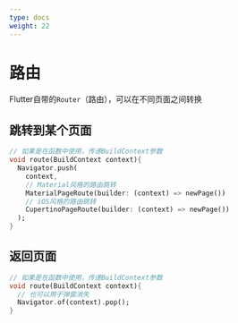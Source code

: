 ```yaml
---
type: docs
weight: 22
---
```


# 路由

Flutter自带的`Router`（路由），可以在不同页面之间转换

## 跳转到某个页面

```dart
// 如果是在函数中使用，传递BuildContext参数
void route(BuildContext context){
  Navigator.push(
    context, 
    // Material风格的路由跳转
    MaterialPageRoute(builder: (context) => newPage())
    // iOS风格的路由跳转
    CupertinoPageRoute(builder: (context) => newPage())
  );
}
```

## 返回页面

```dart
// 如果是在函数中使用，传递BuildContext参数
void route(BuildContext context){
  // 也可以用于弹窗消失
  Navigator.of(context).pop();
}
```